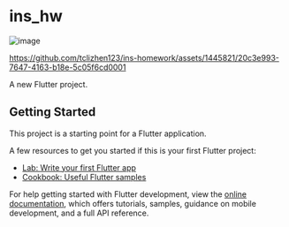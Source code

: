# ins_hw

![image](https://github.com/tclizhen123/ins-homework/assets/1445821/ab4f6f57-69b7-4993-8837-d9adc5b69207)


https://github.com/tclizhen123/ins-homework/assets/1445821/20c3e993-7647-4163-b18e-5c05f6cd0001



A new Flutter project.

## Getting Started

This project is a starting point for a Flutter application.

A few resources to get you started if this is your first Flutter project:

- [Lab: Write your first Flutter app](https://docs.flutter.dev/get-started/codelab)
- [Cookbook: Useful Flutter samples](https://docs.flutter.dev/cookbook)

For help getting started with Flutter development, view the
[online documentation](https://docs.flutter.dev/), which offers tutorials,
samples, guidance on mobile development, and a full API reference.
